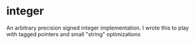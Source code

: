# integer

An arbitrary precision signed integer implementation.  I wrote this to play with tagged pointers and small "string" optimizations
